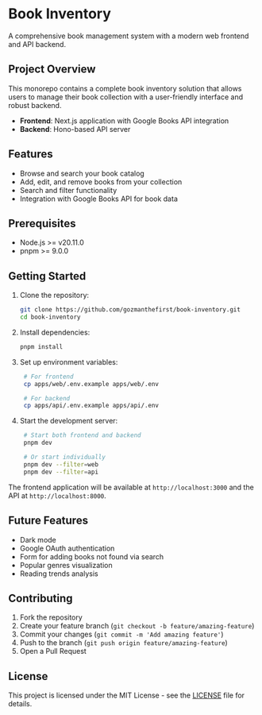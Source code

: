 # Book Inventory

A comprehensive book management system with a modern web frontend and API backend.

## Project Overview

This monorepo contains a complete book inventory solution that allows users to manage their book collection with a user-friendly interface and robust backend.

- **Frontend**: Next.js application with Google Books API integration
- **Backend**: Hono-based API server

## Features

- Browse and search your book catalog
- Add, edit, and remove books from your collection
- Search and filter functionality
- Integration with Google Books API for book data

## Prerequisites

- Node.js >= v20.11.0
- pnpm >= 9.0.0

## Getting Started

1. Clone the repository:

   ```bash
   git clone https://github.com/gozmanthefirst/book-inventory.git
   cd book-inventory
   ```

2. Install dependencies:

   ```bash
   pnpm install
   ```

3. Set up environment variables:

   ```bash
    # For frontend
    cp apps/web/.env.example apps/web/.env

    # For backend
    cp apps/api/.env.example apps/api/.env
   ```

4. Start the development server:

   ```bash
    # Start both frontend and backend
    pnpm dev

    # Or start individually
    pnpm dev --filter=web
    pnpm dev --filter=api
   ```

The frontend application will be available at `http://localhost:3000` and the API at `http://localhost:8000`.

## Future Features

- Dark mode
- Google OAuth authentication
- Form for adding books not found via search
- Popular genres visualization
- Reading trends analysis

## Contributing

1. Fork the repository
2. Create your feature branch (`git checkout -b feature/amazing-feature`)
3. Commit your changes (`git commit -m 'Add amazing feature'`)
4. Push to the branch (`git push origin feature/amazing-feature`)
5. Open a Pull Request

## License

This project is licensed under the MIT License - see the [LICENSE](LICENSE) file for details.
